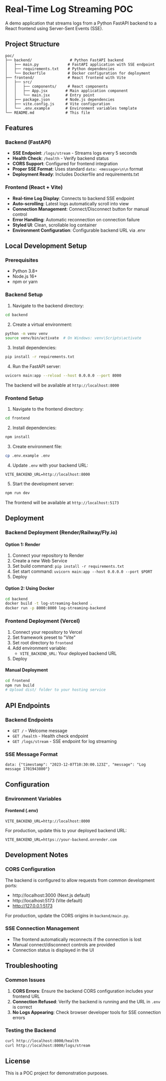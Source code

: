 # Real-Time Log Streaming POC

A demo application that streams logs from a Python FastAPI backend to a React frontend using Server-Sent Events (SSE).

## Project Structure

```
poc/
├── backend/                 # Python FastAPI backend
│   ├── main.py             # FastAPI application with SSE endpoint
│   ├── requirements.txt    # Python dependencies
│   └── Dockerfile          # Docker configuration for deployment
├── frontend/               # React frontend with Vite
│   ├── src/
│   │   ├── components/     # React components
│   │   ├── App.jsx        # Main application component
│   │   └── main.jsx       # Entry point
│   ├── package.json       # Node.js dependencies
│   ├── vite.config.js     # Vite configuration
│   └── .env.example       # Environment variables template
└── README.md              # This file
```

## Features

### Backend (FastAPI)
- **SSE Endpoint**: `/logs/stream` - Streams logs every 5 seconds
- **Health Check**: `/health` - Verify backend status
- **CORS Support**: Configured for frontend integration
- **Proper SSE Format**: Uses standard `data: <message>\n\n` format
- **Deployment Ready**: Includes Dockerfile and requirements.txt

### Frontend (React + Vite)
- **Real-time Log Display**: Connects to backend SSE endpoint
- **Auto-scrolling**: Latest logs automatically scroll into view
- **Connection Management**: Connect/Disconnect button for manual control
- **Error Handling**: Automatic reconnection on connection failure
- **Styled UI**: Clean, scrollable log container
- **Environment Configuration**: Configurable backend URL via .env

## Local Development Setup

### Prerequisites
- Python 3.8+
- Node.js 16+
- npm or yarn

### Backend Setup

1. Navigate to the backend directory:
```bash
cd backend
```

2. Create a virtual environment:
```bash
python -m venv venv
source venv/bin/activate  # On Windows: venv\Scripts\activate
```

3. Install dependencies:
```bash
pip install -r requirements.txt
```

4. Run the FastAPI server:
```bash
uvicorn main:app --reload --host 0.0.0.0 --port 8000
```

The backend will be available at `http://localhost:8000`

### Frontend Setup

1. Navigate to the frontend directory:
```bash
cd frontend
```

2. Install dependencies:
```bash
npm install
```

3. Create environment file:
```bash
cp .env.example .env
```

4. Update `.env` with your backend URL:
```
VITE_BACKEND_URL=http://localhost:8000
```

5. Start the development server:
```bash
npm run dev
```

The frontend will be available at `http://localhost:5173`

## Deployment

### Backend Deployment (Render/Railway/Fly.io)

#### Option 1: Render
1. Connect your repository to Render
2. Create a new Web Service
3. Set build command: `pip install -r requirements.txt`
4. Set start command: `uvicorn main:app --host 0.0.0.0 --port $PORT`
5. Deploy

#### Option 2: Using Docker
```bash
cd backend
docker build -t log-streaming-backend .
docker run -p 8000:8000 log-streaming-backend
```

### Frontend Deployment (Vercel)

1. Connect your repository to Vercel
2. Set framework preset to "Vite"
3. Set root directory to `frontend`
4. Add environment variable:
   - `VITE_BACKEND_URL`: Your deployed backend URL
5. Deploy

#### Manual Deployment
```bash
cd frontend
npm run build
# Upload dist/ folder to your hosting service
```

## API Endpoints

### Backend Endpoints

- `GET /` - Welcome message
- `GET /health` - Health check endpoint
- `GET /logs/stream` - SSE endpoint for log streaming

### SSE Message Format

```
data: {"timestamp": "2023-12-07T10:30:00.123Z", "message": "Log message 1701943800"}

```

## Configuration

### Environment Variables

#### Frontend (.env)
```
VITE_BACKEND_URL=http://localhost:8000
```

For production, update this to your deployed backend URL:
```
VITE_BACKEND_URL=https://your-backend.onrender.com
```

## Development Notes

### CORS Configuration
The backend is configured to allow requests from common development ports:
- http://localhost:3000 (Next.js default)
- http://localhost:5173 (Vite default)
- http://127.0.0.1:5173

For production, update the CORS origins in `backend/main.py`.

### SSE Connection Management
- The frontend automatically reconnects if the connection is lost
- Manual connect/disconnect controls are provided
- Connection status is displayed in the UI

## Troubleshooting

### Common Issues

1. **CORS Errors**: Ensure the backend CORS configuration includes your frontend URL
2. **Connection Refused**: Verify the backend is running and the URL in `.env` is correct
3. **No Logs Appearing**: Check browser developer tools for SSE connection errors

### Testing the Backend
```bash
curl http://localhost:8000/health
curl http://localhost:8000/logs/stream
```

## License

This is a POC project for demonstration purposes. 
